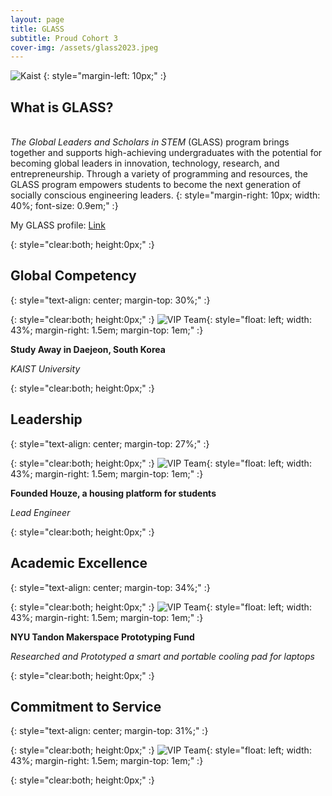 ```yaml
---
layout: page
title: GLASS
subtitle: Proud Cohort 3
cover-img: /assets/glass2023.jpeg
---
```


![Kaist](../assets/glasskaist.jpg)
{: style="margin-left: 10px;" :}

## What is GLASS?
\
_The Global Leaders and Scholars in STEM_ (GLASS) program brings together and supports high-achieving undergraduates with the potential for becoming global leaders in innovation, technology, research, and entrepreneurship. Through a variety of programming and resources, the GLASS program empowers students to become the next generation of socially conscious engineering leaders.
{: style="margin-right: 10px; width: 40%; font-size: 0.9em;" :}

My GLASS profile: [Link](https://engineering.nyu.edu/student/nguyen)

{: style="clear:both; height:0px;" :}

## Global Competency
{: style="text-align: center; margin-top: 30%;" :}

{: style="clear:both; height:0px;" :}
![VIP Team](../assets/kaist.jpg){: style="float: left; width: 43%; margin-right: 1.5em; margin-top: 1em;" :}

**Study Away in Daejeon, South Korea**

_KAIST University_

{: style="clear:both; height:0px;" :}


## Leadership
{: style="text-align: center; margin-top: 27%;" :}

{: style="clear:both; height:0px;" :}
![VIP Team](../assets/houzelogo.png){: style="float: left; width: 43%; margin-right: 1.5em; margin-top: 1em;" :}

**Founded Houze, a housing platform for students**

_Lead Engineer_

{: style="clear:both; height:0px;" :}

## Academic Excellence
{: style="text-align: center; margin-top: 34%;" :}

{: style="clear:both; height:0px;" :}
![VIP Team](../assets/makerspace.jpg){: style="float: left; width: 43%; margin-right: 1.5em; margin-top: 1em;" :}

**NYU Tandon Makerspace Prototyping Fund**

_Researched and Prototyped a smart and portable cooling pad for laptops_

{: style="clear:both; height:0px;" :}

## Commitment to Service
{: style="text-align: center; margin-top: 31%;" :}

{: style="clear:both; height:0px;" :}
![VIP Team](../assets/kaist.jpg){: style="float: left; width: 43%; margin-right: 1.5em; margin-top: 1em;" :}



{: style="clear:both; height:0px;" :}
